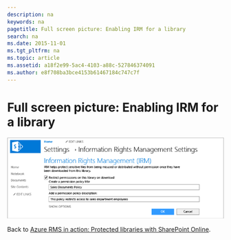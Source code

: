 ```yaml
---
description: na
keywords: na
pagetitle: Full screen picture: Enabling IRM for a library
search: na
ms.date: 2015-11-01
ms.tgt_pltfrm: na
ms.topic: article
ms.assetid: a18f2e99-5ac4-4103-a88c-527846374091
ms.author: e8f708ba3bce4153b61467184c747c7f
---
```

# Full screen picture: Enabling IRM for a library
![](../Image/AzRMS_StoryboardSPO_2.PNG)

Back to [Azure RMS in action: Protected libraries with SharePoint Online](http://technet.microsoft.com/library/jj585026.aspx#BKMK_Example_SharePoint).

